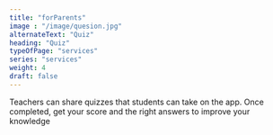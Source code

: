 ```yaml
---
title: "forParents"
image : "/image/quesion.jpg"
alternateText: "Quiz"
heading: "Quiz"
typeOfPage: "services"
series: "services"
weight: 4
draft: false
---
```


<p>Teachers can share quizzes that students can take on the app. Once completed, get your score and the right answers to improve your knowledge</p>


